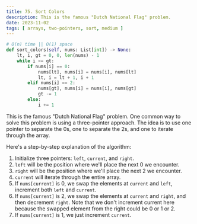 ```yaml
---
title: 75. Sort Colors
description: This is the famous "Dutch National Flag" problem.
date: 2023-11-02
tags: [ arrays, two-pointers, sort, medium ]
---
```


```python
# O(n) time || O(1) space
def sort_colors(self, nums: List[int]) -> None:
    lt, i, gt = 0, 0, len(nums) - 1
    while i <= gt:
        if nums[i] == 0:
            nums[lt], nums[i] = nums[i], nums[lt]
            lt, i = lt + 1, i + 1
        elif nums[i] == 2:
            nums[gt], nums[i] = nums[i], nums[gt]
            gt -= 1
        else:
            i += 1
```

This is the famous "Dutch National Flag" problem. One common way to solve this problem is using a three-pointer
approach. The idea is to use one pointer to separate the 0s, one to separate the 2s, and one to iterate through the
array.

Here's a step-by-step explanation of the algorithm:

1) Initialize three pointers: `left`, `current`, and `right`.
2) `left` will be the position where we'll place the next 0 we encounter.
3) `right` will be the position where we'll place the next 2 we encounter.
4) `current` will iterate through the entire array.
5) If `nums[current]` is 0, we swap the elements at `current` and `left`, increment both `left` and `current`.
6) If `nums[current]` is 2, we swap the elements at `current` and `right`, and then decrement `right`. Note that we
   don't increment current here because the swapped element from the right could be 0 or 1 or 2.
7) If `nums[current]` is 1, we just increment `current`.
